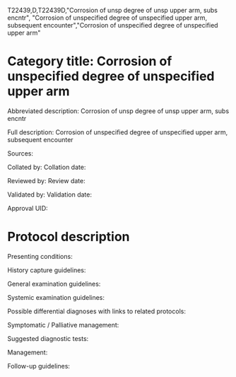 T22439,D,T22439D,"Corrosion of unsp degree of unsp upper arm, subs encntr", "Corrosion of unspecified degree of unspecified upper arm, subsequent encounter","Corrosion of unspecified degree of unspecified upper arm"
# Category title: Corrosion of unspecified degree of unspecified upper arm

Abbreviated description: Corrosion of unsp degree of unsp upper arm, subs encntr

Full description: Corrosion of unspecified degree of unspecified upper arm, subsequent encounter

Sources:

Collated by:
Collation date:

Reviewed by:
Review date:

Validated by:
Validation date:

Approval UID:

# Protocol description

Presenting conditions:

History capture guidelines:

General examination guidelines:

Systemic examination guidelines:

Possible differential diagnoses with links to related protocols:

Symptomatic / Palliative management:

Suggested diagnostic tests:

Management:

Follow-up guidelines:
